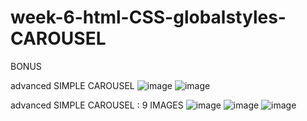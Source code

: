 # week-6-html-CSS-globalstyles-CAROUSEL
BONUS

advanced SIMPLE CAROUSEL
![image](https://user-images.githubusercontent.com/117738625/208301615-7d6f992c-aea2-490c-a2e6-67552d9d478f.png)
![image](https://user-images.githubusercontent.com/117738625/208301636-8ff5d5e2-8778-4f5f-b7ea-e45bd6ee3400.png)

advanced SIMPLE CAROUSEL : 9 IMAGES
![image](https://user-images.githubusercontent.com/117738625/208301696-0f0c0ec3-dee2-4d40-a93e-17348bf1c617.png)
![image](https://user-images.githubusercontent.com/117738625/208301711-2a58a7f3-f402-4c63-9923-6945979703bc.png)
![image](https://user-images.githubusercontent.com/117738625/208301720-d623e57f-080c-469f-993f-46bf1cab4ebb.png)
